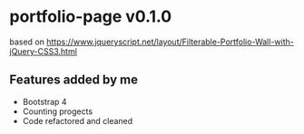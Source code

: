 # portfolio-page v0.1.0

based on https://www.jqueryscript.net/layout/Filterable-Portfolio-Wall-with-jQuery-CSS3.html
<h2>Features added by me</h2>
<ul>
    <li>Bootstrap 4</li>
    <li>Counting progects</li>
    <li>Code refactored and cleaned</li>
</ul>